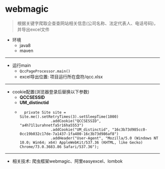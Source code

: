 # webmagic
> 根据关键字爬取企查查网站相关信息(公司名称、法定代表人、电话号码)，并导出excel文件
+ 环境
    + java8
    + maven
---
+ 运行main
    + `QccPageProcessor.main()`
    + excel导出位置: 项目运行所在盘符/qcc.xlsx
---
+ cookie配置(浏览器登录后替换以下参数)
    + **QCCSESSID**
    + **UM_distinctid**
    + ```
        private Site site = Site.me().setRetryTimes(3).setSleepTime(1000)
                    .addCookie("QCCSESSID", "a4h71l1urahnetfa5r16ha5553")
                    .addCookie("UM_distinctid", "16c3b73d985cc0-0cc19b032c17de-7a1437-1fa400-16c3b73d986af8")
                    .addHeader("User-Agent", "Mozilla/5.0 (Windows NT 10.0; Win64; x64) AppleWebKit/537.36 (KHTML, like Gecko) Chrome/73.0.3683.86 Safari/537.36");
      ```
---
+ 相关技术: 爬虫框架webmagic、阿里easyexcel、lombok